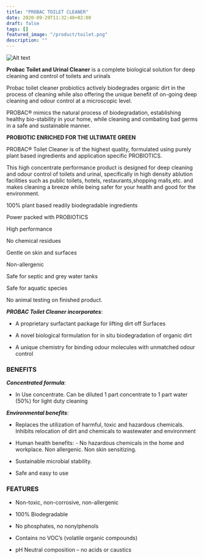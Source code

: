 ```yaml
---
title: "PROBAC TOILET CLEANER"
date: 2020-09-29T11:32:48+02:00
draft: false
tags: []
featured_image: "/product/toilet.png"
description: ""
---
```

![Alt text](/product/toilet.png)

**Probac Toilet and Urinal Cleaner** is a complete biological solution for deep cleaning and control of toilets and urinals




Probac toilet cleaner probiotics actively biodegrades organic dirt in the
process of cleaning while also offering the unique benefit of
on-going deep cleaning and odour control at a microscopic
level. 

PROBAC® mimics the natural process of biodegradation,
establishing healthy bio-stability in your home, while cleaning and combating bad germs in a safe and sustainable manner.

**PROBIOTIC ENRICHED FOR THE ULTIMATE GREEN**

PROBAC® Toilet Cleaner is of the highest quality, formulated using purely plant based ingredients and application specific
PROBIOTICS. 

This high concentrate performance product is designed for deep cleaning and odour control of toilets and urinal,
specifically in high density ablution facilities such as public toilets, hotels, restaurants,shopping malls,etc. and makes cleaning a breeze while being safer for your health and good for the environment. 

100% plant based readily biodegradable ingredients

Power packed with PROBIOTICS

High performance

No chemical residues

Gentle on skin and surfaces

Non-allergenic

Safe for septic and grey water tanks

Safe for aquatic species

No animal testing on finished product.

***PROBAC Toilet Cleaner incorporates***:

- A proprietary surfactant package for lifting dirt off Surfaces

- A novel biological formulation for in situ biodegradation of organic dirt

- A unique chemistry for binding odour molecules with unmatched odour control

### BENEFITS

***Concentrated formula***:

- In Use concentrate. Can be diluted 1 part concentrate to 1 part water (50%) for light duty cleaning

***Environmental benefits***:

 - Replaces the utilization of harmful, toxic and hazardous chemicals. Inhibits relocation of dirt and
chemicals to wastewater and environment

- Human health benefits: - No hazardous chemicals in the home and workplace. Non allergenic. Non skin sensitizing.

- Sustainable microbial stability.

- Safe and easy to use

### FEATURES

- Non-toxic, non-corrosive, non-allergenic

- 100% Biodegradable

- No phosphates, no nonylphenols

- Contains no VOC’s (volatile organic compounds)

- pH Neutral composition – no acids or caustics

